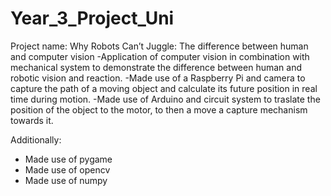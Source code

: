 # Year_3_Project_Uni
Project name:  Why Robots Can’t Juggle: The difference between human and computer vision
  -Application of computer vision in combination with mechanical system to demonstrate the difference between human and robotic vision and reaction. 
  -Made use of a Raspberry Pi and camera to capture the path of a moving object and calculate its future position in real time during motion.
  -Made use of Arduino and circuit system to traslate the position of the object to the motor, to then a move a capture mechanism towards it.

Additionally: 
  - Made use of pygame
  - Made use of opencv
  - Made use of numpy
